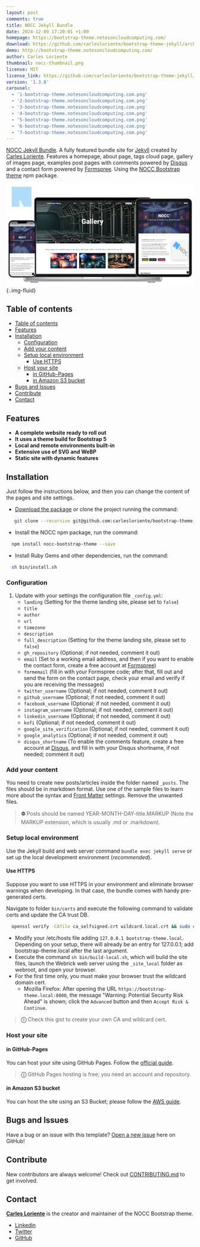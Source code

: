 ```yaml
---
layout: post
comments: true
title: NOCC Jekyll Bundle
date: 2024-12-09 17:20:01 +1:00
homepage: https://bootstrap-theme.notesoncloudcomputing.com/
download: https://github.com/carlesloriente/bootstrap-theme-jekyll/archive/refs/heads/main.zip
demo: http://bootstrap-theme.notesoncloudcomputing.com/
author: Carles Loriente
thumbnail: nocc-thumbnail.png
license: MIT
license_link: https://github.com/carlesloriente/bootstrap-theme-jekyll/blob/main/LICENSE
version: '1.3.8'
carousel:
  - '1-bootstrap-theme.notesoncloudcomputing.com.png'
  - '2-bootstrap-theme.notesoncloudcomputing.com.png'
  - '3-bootstrap-theme.notesoncloudcomputing.com.png'
  - '4-bootstrap-theme.notesoncloudcomputing.com.png'
  - '5-bootstrap-theme.notesoncloudcomputing.com.png'
  - '6-bootstrap-theme.notesoncloudcomputing.com.png'
  - '7-bootstrap-theme.notesoncloudcomputing.com.png'
---
```


[NOCC Jekyll Bundle](https://bootstrap-theme.notesoncloudcomputing.com/). A fully featured bundle site for [Jekyll](https://jekyllrb.com/) created by [Carles Loriente](https://github.com/carlesloriente).
Features a homepage, about page, tags cloud page, gallery of images page, examples post pages with comments powered by [Disqus](https://disqus.com/) and a contact form powered by [Formspree](https://formspree.io/).
Using the [NOCC Bootstrap theme](https://www.npmjs.com/package/nocc-bootstrap-theme) npm package.

![NOCC Jekyll Bundle webshots](/screenshots/2024-12-09-nocc-bootstrap-theme-jekyll/nocc-showcase.webp){:.img-fluid}

## Table of contents

- [Table of contents](#table-of-contents)
- [Features](#features)
- [Installation](#installation)
  - [Configuration](#configuration)
  - [Add your content](#add-your-content)
  - [Setup local environment](#setup-local-environment)
    - [Use HTTPS](#use-https)
  - [Host your site](#host-your-site)
    - [in GitHub-Pages](#in-github-pages)
    - [in Amazon S3 bucket](#in-amazon-s3-bucket)
- [Bugs and Issues](#bugs-and-issues)
- [Contribute](#contribute)
- [Contact](#contact)

## Features

- **A complete website ready to roll out**
- **It uses a theme build for Bootstrap 5**
- **Local and remote environments built-in**
- **Extensive use of SVG and WeBP**
- **Static site with dynamic features**

## Installation

Just follow the instructions below, and then you can change the content of the pages and site settings.

- [Download the package](https://github.com/carlesloriente/bootstrap-theme-jekyll/archive/refs/heads/main.zip) or clone the project running the command:

```bash
   git clone --recursive git@github.com:carlesloriente/bootstrap-theme-jekyll.git
```

- Install the NOCC npm package, run the command:

```bash
  npm install nocc-bootstrap-theme --save
```

- Install Ruby Gems and other dependencies, run the command:

```bash
  sh bin/install.sh
```

### Configuration

1. Update with your settings the configuration file `_config.yml`:
   - `landing` (Setting for the theme landing site, please set to `false`)
   - `title`
   - `author`
   - `url`
   - `timezone`
   - `description`
   - `full_description` (Setting for the theme landing site, please set to `false`)
   - `gh_repository` (Optional; if not needed, comment it out)
   - `email` (Set to a working email address, and then if you want to enable the contact form, create a free account at [Formspree](https://formspree.io))
   - `formemail` (fill in with your Formspree code; after that, fill out and send the form on the contact page, check your email and verify if you are receiving the messages)
   - `twitter_username` (Optional; if not needed, comment it out)
   - `github_username` (Optional; if not needed, comment it out)
   - `facebook_username` (Optional; if not needed, comment it out)
   - `instagram_username` (Optional; if not needed, comment it out)
   - `linkedin_username` (Optional; if not needed, comment it out)
   - `kofi` (Optional; if not needed, comment it out)
   - `google_site_verification` (Optional; if not needed, comment it out)
   - `google_analytics` (Optional; if not needed, comment it out)
   - `disqus_shortname` (To enable the comments feature, create a free account at [Disqus](https://disqus.com), and fill in with your Disqus shortname, if not needed; comment it out)

### Add your content

You need to create new posts/articles inside the folder named `_posts`. The files should be in markdown format. Use one of the sample files to learn more about the syntax and [Front Matter](https://jekyllrb.com/docs/front-matter/) settings. Remove the unwanted files.

> **&#9940;** Posts should be named YEAR-MONTH-DAY-title.MARKUP (Note the MARKUP extension, which is usually .md or .markdown).

### Setup local environment

Use the Jekyll build and web server command `bundle exec jekyll serve` or set up the local development environment (*recommended*).

#### Use HTTPS

Suppose you want to use HTTPS in your environment and eliminate browser warnings when developing. In that case, the bundle comes with handy pre-generated certs.

Navigate to folder `bin/certs` and execute the following command to validate certs and update the CA trust DB.

```bash
  openssl verify -CAfile ca_selfsigned.crt wildcard.local.crt && sudo cp ca_selfsigned.crt /etc/pki/ca-trust/source/anchors/ && sudo update-ca-trust
```

- Modify your /etc/hosts file adding `127.0.0.1 bootstrap-theme.local`. Depending on your setup, there will already be an entry for 127.0.0.1; add bootstrap-theme.local after the last argument.
- Execute the command `sh bin/build-local.sh`, which will build the site files, launch the Webrick web server using the `_site_local` folder as webroot, and open your browser.
- For the first time only, you must make your browser trust the wildcard domain cert.
  - Mozilla Firefox: After opening the URL `https://bootstrap-theme.local:8000`, the message "Warning: Potential Security Risk Ahead" is shown; click the `Advanced` button and then `Accept Risk & Continue`.

> **&#9432;** Check this gist to create your own CA and wildcard cert.

### Host your site

#### in GitHub-Pages

You can host your site using GitHub Pages. Follow the [official guide](https://docs.github.com/en/pages/getting-started-with-github-pages/creating-a-github-pages-site).

> **&#9432;** GitHub Pages hosting is free; you need an account and repository.

#### in Amazon S3 bucket

You can host the site using an S3 Bucket; please follow the [AWS guide](https://docs.aws.amazon.com/AmazonS3/latest/userguide/WebsiteHosting.html).

## Bugs and Issues

Have a bug or an issue with this template? [Open a new issue](https://github.com/carlesloriente/bootstrap-theme-jekyll/issues) here on GitHub!

## Contribute

New contributors are always welcome! Check out [CONTRIBUTING.md](https://github.com/carlesloriente/bootstrap-theme-jekyll/blob/main/CONTRIBUTING.md) to get involved.

## Contact

**[Carles Loriente](https://www.linkedin.com/in/carles-loriente/)** is the creator and maintainer of the NOCC Bootstrap theme.

- [Linkedin](https://www.linkedin.com/in/carles-loriente)
- [Twitter](https://twitter.com/godarthvader)
- [GitHub](https://github.com/carlesloriente)
